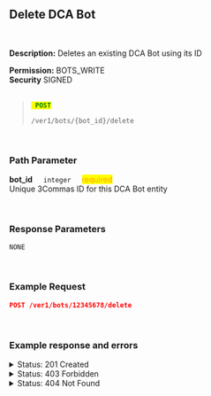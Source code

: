 ## Delete DCA Bot<br>
<br>

**Description:** Deletes an existing DCA Bot using its ID <br>

**Permission:** BOTS_WRITE<br>
**Security** SIGNED<br>
<br>

<blockquote>

<code><mark style="color:green"><strong> POST </strong></mark></code>

<code>/ver1/bots/{bot_id}/delete</code>

</blockquote>

<br>

### Path Parameter<br>
<p>
   <strong>bot_id</strong>&nbsp;&nbsp;&nbsp;&nbsp;&nbsp;<code>integer</code>&nbsp;&nbsp;&nbsp;&nbsp;&nbsp;<mark style="color:orange">required</mark><br>
   Unique 3Commas ID for this DCA Bot entity
</p>
<br>

### Response Parameters<br>

```
NONE
```
<br>

### Example Request<br>

```json
POST /ver1/bots/12345678/delete
```
<br>

### Example response and errors<br>

<details>
<summary>Status: 201 Created</summary><br>

```json
true
```
</details>

<details>
<summary>Status: 403 Forbidden</summary><br>

```json
{
    "error": "Forbidden"
}
```

</details>
<details>
<summary>Status: 404 Not Found</summary><br>

```
{
    "error": "not_found",
    "error_description": "Not Found"
}
```
</details>